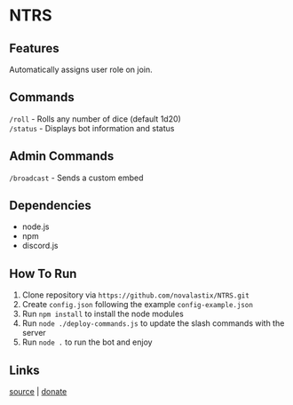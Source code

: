 # NTRS

## Features
Automatically assigns user role on join.

## Commands
`/roll` - Rolls any number of dice (default 1d20)  
`/status` - Displays bot information and status

## Admin Commands
`/broadcast` - Sends a custom embed

## Dependencies
- node.js
- npm
- discord.js

## How To Run
1. Clone repository via `https://github.com/novalastix/NTRS.git`
2. Create `config.json` following the example `config-example.json`
3. Run `npm install` to install the node modules
4. Run `node ./deploy-commands.js` to update the slash commands with the server
5. Run `node .` to run the bot and enjoy

## Links
[source](https://github.com/novalastix/NTRS) | [donate](https://ko-fi.com/novalastix)
